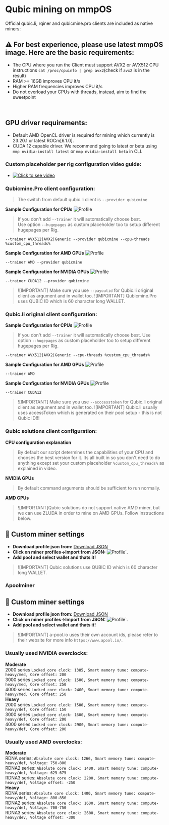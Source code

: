 # Qubic mining on mmpOS


Official qubic.li, rqiner and qubicmine.pro clients are included as native miners:
<br>

## :warning: For best experience, please use latest mmpOS image. Here are the basic requirements:

-   The CPU where you run the Client must support AVX2 or AVX512 CPU instructions
    `cat /proc/cpuinfo | grep avx2`(check if `avx2` is in the result)
-   RAM >= 16GB improves CPU it/s
-   Higher RAM frequencies improves CPU it/s
-   Do not overload your CPUs with threads, instead, aim to find the sweetpoint

<br>

## GPU driver requirements:
-	Default AMD OpenCL driver is required for mining which currently is 23.20.1 or latest ROCm[6.1.0].
-	CUDA 12 capable driver. We recommend going to latest or beta using `mmp nvidia-install latest` or `mmp nvidia-install beta` in CLI.

### Custom placeholder per rig configuration video guide:
-	[![Click to see video](/movs/8190556357408478139.gif)](/movs/8190556357408478139.mov)  

### Qubicmine.Pro client configuration:
> The switch from default qubic.li client is `--provider qubicmine`

**Sample Configuration for CPUs**
![Profile](/imgs/qubicmine-cpu.png)  
> If you don't add `--trainer` it will automatically choose best.  
> Use option `--hugepages` as custom placeholder too to setup different hugepages per Rig.  

```
--trainer AVX512|AVX2|Generic --provider qubicmine --cpu-threads %custom_cpu_threads%
```

**Sample Configuration for AMD GPUs**
![Profile](/imgs/qubicmine-amd.png)  

```
--trainer AMD --provider qubicmine
```

**Sample Configuration for NVIDIA GPUs**
![Profile](/imgs/qubicmine-nvidia.png)  

```
--trainer CUDA12 --provider qubicmine
```
>![IMPORTANT] Make sure you use `--payoutid` for Qubic.li original client as argument and in wallet too.
>![IMPORTANT] Qubicmine.Pro uses QUBIC ID which is 60 character long WALLET.

### Qubic.li original client configuration:
**Sample Configuration for CPUs**
![Profile](/imgs/qli-cpu.png)  
> If you don't add `--trainer` it will automatically choose best.
> Use option `--hugepages` as custom placeholder too to setup different hugepages per Rig.  

```
--trainer AVX512|AVX2|Generic --cpu-threads %custom_cpu_threads%
```

**Sample Configuration for AMD GPUs**
![Profile](/imgs/qli-amd.png)  

```
--trainer AMD
```

**Sample Configuration for NVIDIA GPUs**
![Profile](/imgs/qli-nvidia.png)  

```
--trainer CUDA12
```
>![IMPORTANT] Make sure you use `--acccesstoken` for Qubic.li original client as argument and in wallet too.
>![IMPORTANT] Qubic.li usually uses accessToken which is generated on their pool setup - this is not Qubic ID!!!

### Qubic solutions client configuration:
**CPU configuration explanation** 
> By default our script determines the capabilities of your CPU and chooses the best version for it.
> Its all built in so you don't need to do anything except set your custom placeholder `%custom_cpu_threads%` as explained in video.

**NVIDIA GPUs**  
> By default command arguments should be sufficient to run normally.

**AMD GPUs**  
> ![IMPORTANT]Qubic solutions do not support native AMD miner, but we can use ZLUDA in order to mine on AMD GPUs. Follow instructions below.
## :wrench: Custom miner settings

-   **Download profile json from:** [Download JSON](https://github.com/ddobreff/mmpos/releases/download/v0.5.0/qubic-rqiner-zluda.json)
-   **Click on miner profiles->Import from JSON:** ![Profile](/imgs/import_profile.png)`.
-   **Add pool and select wallet and thats it!**
>![IMPORTANT] Qubic solutions use QUBIC ID which is 60 character long WALLET.

### Apoolminer
## :wrench: Custom miner settings

-   **Download profile json from:** [Download JSON](https://github.com/ddobreff/mmpos/releases/download/v1.3.2/apoolminer-qubic.json)
-   **Click on miner profiles->Import from JSON:** ![Profile](/imgs/import_profile.png)`.
-   **Add pool and select wallet and thats it!**
>![IMPORTANT] a-pool.io uses their own account ids, please refer to their website for more info `https://www.apool.io/`.

### Usually used NVIDIA overclocks:
**Moderate**  
2000 series `Locked core clock: 1385, Smart memory tune: compute-heavy/med, Core offset: 200`  
3000 series `Locked core clock: 1500, Smart memory tune: compute-heavy/med, Core offset: 250`  
4000 series `Locked core clock: 2400, Smart memory tune: compute-heavy/med, Core offset: 250`  
**Heavy**  
2000 series `Locked core clock: 1500, Smart memory tune: compute-heavy/def, Core offset: 150`  
3000 series `Locked core clock: 1600, Smart memory tune: compute-heavy/def, Core offset: 200`  
4000 series `Locked core clock: 2900, Smart memory tune: compute-heavy/def, Core offset: 200`  

### Usually used AMD overclocks:

**Moderate**  
RDNA series: `Absolute core clock: 1266, Smart memory tune: compute-heavy/def, Voltage: 750-800`  
RDNA2 series: `Absolute core clock: 1400, Smart memory tune: compute-heavy/def, Voltage: 625-675`  
RDNA3 series: `Absolute core clock: 2200, Smart memory tune: compute-heavy/def, Voltage offset: -250`  
**Heavy**  
RDNA series: `Absolute core clock: 1400, Smart memory tune: compute-heavy/def, Voltage: 800-850`  
RDNA2 series: `Absolute core clock: 1600, Smart memory tune: compute-heavy/def, Voltage: 700-750`  
RDNA3 series: `Absolute core clock: 2600, Smart memory tune: compute-heavy/dev, Voltage offset: -300`  

